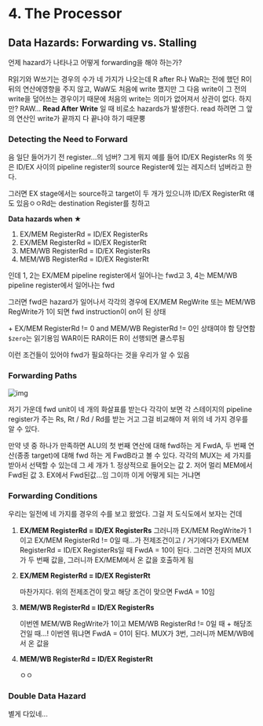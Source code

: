 # 4. The Processor

## Data Hazards: Forwarding vs. Stalling

언제 hazard가 나타나고 어떻게 forwarding을 해야 하는가?



R읽기와 W쓰기는 경우의 수가 네 가지가 나오는데 R after R나 WaR는 전에 했던 R이 뒤의 연산에영향을 주지 않고, WaW도 처음에 write 했지만 그 다음 write이 그 전의 write을 덮어쓰는 경우이기 때문에 처음의 write는 의미가 없어져서 상관이 없다. 하지만? RAW... **Read After Write** 일 때 비로소 hazards가 발생한다. read 하려면 그 앞의 연산인 write가 끝까지 다 끝나야 하기 때문뿡



### Detecting the Need to Forward

음 일단 들어가기 전 register...의 넘버? 그게 뭐지 예를 들어 ID/EX RegisterRs 의 뜻은 ID/EX 사이의 pipeline register의 source Register에 있는 레지스터 넘버라고 한다.

그러면 EX stage에서는 source하고 target이 두 개가 있으니까 ID/EX RegisterRt 얘도 있음ㅇㅇRd는 destination Register를 칭하고



**Data hazards when ★**

1. EX/MEM RegisterRd = ID/EX RegisterRs
2. EX/MEM RegisterRd = ID/EX RegisterRt
3. MEM/WB RegisterRd = ID/EX RegisterRs
4. MEM/WB RegisterRd = ID/EX RegisterRt

인데 1, 2는 EX/MEM pipeline register에서 일어나는 fwd고 3, 4는 MEM/WB pipeline register에서 일어나는 fwd

그러면 fwd은 hazard가 일어나서 각각의 경우에 EX/MEM RegWrite 또는 MEM/WB RegWrite가 1이 되면 fwd instruction이 on이 된 상태

\+ EX/MEM RegisterRd != 0 and MEM/WB RegisterRd != 0인 상태여야 함 당연함 `$zero`는 읽기용임 WAR이든 RAR이든 R이 선행되면 쿨스루됨

이런 조건들이 있어야 fwd가 필요하다는 것을 우리가 알 수 있음



### Forwarding Paths

![img](https://blog.kakaocdn.net/dn/cI2ix3/btq53kGNvaP/X2K353J2vN04DdB5J60Gw1/img.png)

저기 가운데 fwd unit이 네 개의 화살표를 받는다 각각이 보면 각 스테이지의 pipeline register가 주는 Rs, Rt / Rd / Rd를 받는 거고 그걸 비교해야 저 위의 네 가지 경우를 알 수 있다. 

만약 넷 중 하나가 만족하면 ALU의 첫 번째 연산에 대해 fwd하는 게 FwdA, 두 번째 연산(종종 target)에 대해 fwd 하는 게 FwdB라고 볼 수 있다. 각각의 MUX는 세 가지를 받아서 선택할 수 있는데 그 세 개가 1. 정상적으로 들어오는 값 2. 저어 멀리 MEM에서 Fwd된 값 3. EX에서 Fwd된값...임 그이까 이게 어떻게 되는 거냐면



### Forwarding Conditions

우리는 일전에 네 가지를 경우의 수를 보고 왔었다. 그걸 저 도식도에서 보자는 건데

1. **EX/MEM RegisterRd = ID/EX RegisterRs**
   그러니까 EX/MEM RegWrite가 1이고 EX/MEM RegisterRd != 0일 때...가 전제조건이고 / 거기에다가 EX/MEM RegisterRd = ID/EX RegisterRs일 때 FwdA = 10이 된다.
   그러면 전자의 MUX가 두 번째 값을, 그러니까 EX/MEM에서 온 값을 호출하게 됨

2. **EX/MEM RegisterRd = ID/EX RegisterRt**

   마찬가지다. 위의 전제조건이 맞고 해당 조건이 맞으면 FwdA = 10임
   

3. **MEM/WB RegisterRd = ID/EX RegisterRs**

   이번엔 MEM/WB RegWrite가 1이고 MEM/WB RegisterRd != 0일 때 + 해당조건일 때...! 이번엔 뭐냐면 FwdA = 01이 된다. MUX가 3번, 그러니까 MEM/WB에서 온 값을

4. **MEM/WB RegisterRd = ID/EX RegisterRt**

   ㅇㅇ



### Double Data Hazard

별게 다있네...







